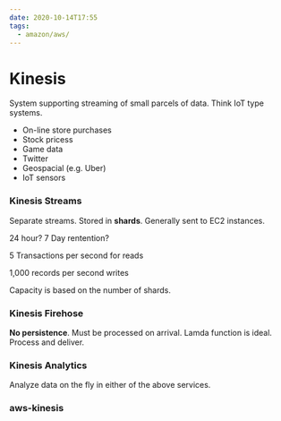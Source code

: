 ```yaml
---
date: 2020-10-14T17:55
tags:
  - amazon/aws/
---
```


# Kinesis

System supporting streaming of small parcels of data. Think IoT type systems.

* On-line store purchases
* Stock pricess
* Game data
* Twitter
* Geospacial (e.g. Uber)
* IoT sensors

### Kinesis Streams

Separate streams. Stored in **shards**. Generally sent to EC2 instances.

24 hour? 7 Day rentention?

5 Transactions per second for reads

1,000 records per second writes

Capacity is based on the number of shards.
### Kinesis Firehose

**No persistence**. Must be processed on arrival. Lamda function is ideal. Process and deliver.

### Kinesis Analytics

Analyze data on the fly in either of the above services.


### aws-kinesis